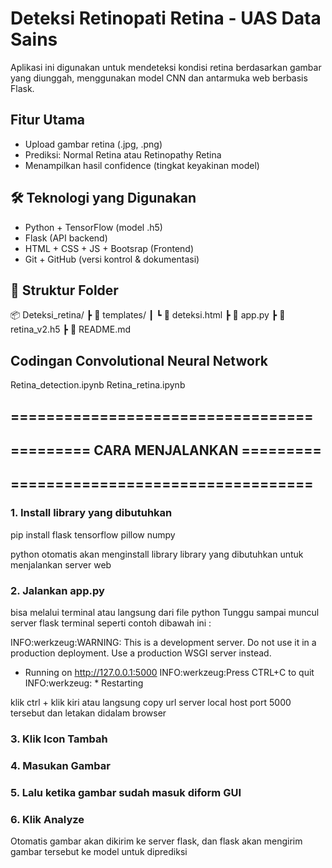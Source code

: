 # Deteksi Retinopati Retina - UAS Data Sains

Aplikasi ini digunakan untuk mendeteksi kondisi retina berdasarkan gambar yang diunggah, menggunakan model CNN dan antarmuka web berbasis Flask.

## Fitur Utama
- Upload gambar retina (.jpg, .png)
- Prediksi: Normal Retina atau Retinopathy Retina
- Menampilkan hasil confidence (tingkat keyakinan model)

## 🛠 Teknologi yang Digunakan
- Python + TensorFlow (model .h5)
- Flask (API backend)
- HTML + CSS + JS + Bootsrap (Frontend)
- Git + GitHub (versi kontrol & dokumentasi)

## 📁 Struktur Folder
📦 Deteksi_retina/
┣ 📂 templates/
┃ ┗ 📄 deteksi.html
┣ 📄 app.py
┣ 📄 retina_v2.h5
┣ 📄 README.md

## Codingan Convolutional Neural Network 
Retina_detection.ipynb
Retina_retina.ipynb

## ==================================
## ========= CARA MENJALANKAN =========
## ==================================

### 1. Install library yang dibutuhkan
pip install flask tensorflow pillow numpy

python otomatis akan menginstall library library yang dibutuhkan untuk menjalankan server web 

### 2. Jalankan app.py
bisa melalui terminal atau langsung dari file python
Tunggu sampai muncul server flask terminal seperti contoh dibawah ini :

INFO:werkzeug:WARNING: This is a development server. Do not use it in a production deployment. Use a production WSGI server instead.
 * Running on http://127.0.0.1:5000
INFO:werkzeug:Press CTRL+C to quit
INFO:werkzeug: * Restarting

klik ctrl + klik kiri atau langsung copy url server local host port 5000 tersebut dan letakan didalam browser

### 3. Klik Icon Tambah
### 4. Masukan Gambar
### 5. Lalu ketika gambar sudah masuk diform GUI
### 6. Klik Analyze 
Otomatis gambar akan dikirim ke server flask, dan flask akan mengirim gambar tersebut ke model untuk diprediksi